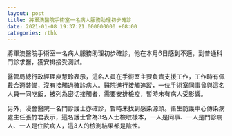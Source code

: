 ```yaml
---
layout: post
title: 將軍澳醫院手術室一名病人服務助理初步確診
date: 2021-01-08 19:37:21.000000000 +08:00
categories: rthk
---
```


將軍澳醫院手術室一名病人服務助理初步確診，他在本月6日感到不適，到普通科門診求醫，獲安排接受測試。

醫管局總行政經理庾慧玲表示，這名人員在手術室主要負責支援工作，工作時有佩戴合適裝備，沒有接觸過確診病人。醫院進行接觸追蹤，一位手術室同事曾與這名人員一同吃飯，被列為密切接觸者，需要安排檢疫，暫時未有病人受影響。

另外，浸會醫院一名門診護士亦確診，暫時未找到感染源頭。衞生防護中心傳染病處主任張竹君表示，這名護士曾為3名人士檢取樣本，一人是同事、一人是門診病人、一人是住院病人，這3人的檢測結果都是陰性。
